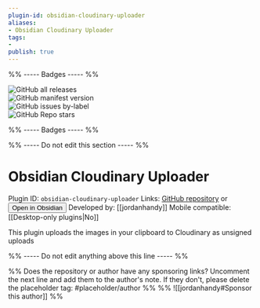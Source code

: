 ```yaml
---
plugin-id: obsidian-cloudinary-uploader
aliases:
- Obsidian Cloudinary Uploader
tags: 
- 
publish: true
---
```


%% ----- Badges ----- %%

![GitHub all releases](https://img.shields.io/github/downloads/jordanhandy/obsidian-cloudinary-uploader/total?color=573E7A&logo=github&style=for-the-badge)   
![GitHub manifest version](https://img.shields.io/github/manifest-json/v/jordanhandy/obsidian-cloudinary-uploader?color=573E7A&logo=github&style=for-the-badge)   
![GitHub issues by-label](https://img.shields.io/github/issues/jordanhandy/obsidian-cloudinary-uploader/help%20wanted?color=573E7A&logo=github&style=for-the-badge)   
![GitHub Repo stars](https://img.shields.io/github/stars/jordanhandy/obsidian-cloudinary-uploader?color=573E7A&logo=github&style=for-the-badge)

%% ----- Badges ----- %%

%% ----- Do not edit this section ----- %%

# Obsidian Cloudinary Uploader

Plugin ID: `obsidian-cloudinary-uploader`
Links: [GitHub repository](https://github.com/jordanhandy/obsidian-cloudinary-uploader) or [<button id=HH>Open in Obsidian</button>](obsidian://goto-plugin?id=obsidian-cloudinary-uploader)
Developed by: [[jordanhandy]]
Mobile compatible: [[Desktop-only plugins|No]]

This plugin uploads the images in your clipboard to Cloudinary as unsigned uploads

%% ----- Do not edit anything above this line ----- %% 

%% Does the repository or author have any sponsoring links? Uncomment the next line and add them to the author's note. If they don't, please delete the placeholder tag: #placeholder/author %%
%% ![[jordanhandy#Sponsor this author]] %%
